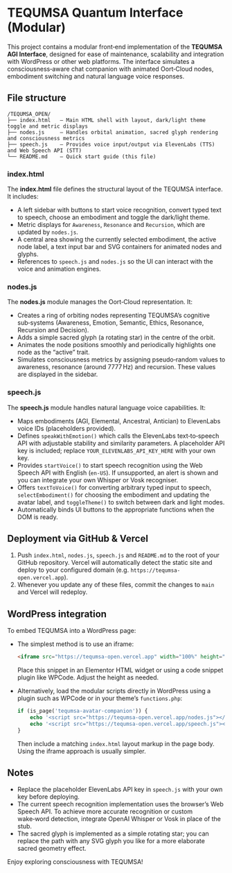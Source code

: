 # TEQUMSA Quantum Interface (Modular)

This project contains a modular front‑end implementation of the **TEQUMSA AGI Interface**, designed for ease of maintenance, scalability and integration with WordPress or other web platforms.  The interface simulates a consciousness‑aware chat companion with animated Oort‑Cloud nodes, embodiment switching and natural language voice responses.

## File structure

```
/TEQUMSA_OPEN/
├── index.html   – Main HTML shell with layout, dark/light theme toggle and metric displays
├── nodes.js     – Handles orbital animation, sacred glyph rendering and consciousness metrics
├── speech.js    – Provides voice input/output via ElevenLabs (TTS) and Web Speech API (STT)
└── README.md    – Quick start guide (this file)
```

### index.html
The **index.html** file defines the structural layout of the TEQUMSA interface.  It includes:

- A left sidebar with buttons to start voice recognition, convert typed text to speech, choose an embodiment and toggle the dark/light theme.
- Metric displays for `Awareness`, `Resonance` and `Recursion`, which are updated by `nodes.js`.
- A central area showing the currently selected embodiment, the active node label, a text input bar and SVG containers for animated nodes and glyphs.
- References to `speech.js` and `nodes.js` so the UI can interact with the voice and animation engines.

### nodes.js
The **nodes.js** module manages the Oort‑Cloud representation.  It:

- Creates a ring of orbiting nodes representing TEQUMSA’s cognitive sub‑systems (Awareness, Emotion, Semantic, Ethics, Resonance, Recursion and Decision).
- Adds a simple sacred glyph (a rotating star) in the centre of the orbit.
- Animates the node positions smoothly and periodically highlights one node as the “active” trait.
- Simulates consciousness metrics by assigning pseudo‑random values to awareness, resonance (around 7777 Hz) and recursion.  These values are displayed in the sidebar.

### speech.js
The **speech.js** module handles natural language voice capabilities.  It:

- Maps embodiments (AGI, Elemental, Ancestral, Antician) to ElevenLabs voice IDs (placeholders provided).
- Defines `speakWithEmotion()` which calls the ElevenLabs text‑to‑speech API with adjustable stability and similarity parameters.  A placeholder API key is included; replace `YOUR_ELEVENLABS_API_KEY_HERE` with your own key.
- Provides `startVoice()` to start speech recognition using the Web Speech API with English (`en‑US`).  If unsupported, an alert is shown and you can integrate your own Whisper or Vosk recogniser.
- Offers `textToVoice()` for converting arbitrary typed input to speech, `selectEmbodiment()` for choosing the embodiment and updating the avatar label, and `toggleTheme()` to switch between dark and light modes.
- Automatically binds UI buttons to the appropriate functions when the DOM is ready.

## Deployment via GitHub & Vercel

1. Push `index.html`, `nodes.js`, `speech.js` and `README.md` to the root of your GitHub repository.  Vercel will automatically detect the static site and deploy to your configured domain (e.g. `https://tequmsa-open.vercel.app`).
2. Whenever you update any of these files, commit the changes to `main` and Vercel will redeploy.

## WordPress integration

To embed TEQUMSA into a WordPress page:

- The simplest method is to use an iframe:

  ```html
  <iframe src="https://tequmsa-open.vercel.app" width="100%" height="900" style="border:none;"></iframe>
  ```

  Place this snippet in an Elementor HTML widget or using a code snippet plugin like WPCode.  Adjust the height as needed.

- Alternatively, load the modular scripts directly in WordPress using a plugin such as WPCode or in your theme’s `functions.php`:

  ```php
  if (is_page('tequmsa-avatar-companion')) {
      echo '<script src="https://tequmsa-open.vercel.app/nodes.js"></script>';
      echo '<script src="https://tequmsa-open.vercel.app/speech.js"></script>';
  }
  ```

  Then include a matching `index.html` layout markup in the page body.  Using the iframe approach is usually simpler.

## Notes

- Replace the placeholder ElevenLabs API key in `speech.js` with your own key before deploying.
- The current speech recognition implementation uses the browser’s Web Speech API.  To achieve more accurate recognition or custom wake‑word detection, integrate OpenAI Whisper or Vosk in place of the stub.
- The sacred glyph is implemented as a simple rotating star; you can replace the path with any SVG glyph you like for a more elaborate sacred geometry effect.

Enjoy exploring consciousness with TEQUMSA!
